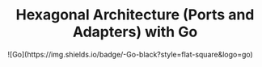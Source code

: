 <h1 align="center">
    Hexagonal Architecture (Ports and Adapters) with Go
</h1>
![Go](https://img.shields.io/badge/-Go-black?style=flat-square&logo=go)

